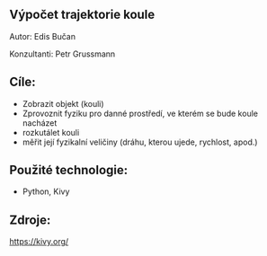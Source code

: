 ## Výpočet trajektorie koule

Autor: Edis Bučan

Konzultanti: Petr Grussmann

## Cíle:
- Zobrazit objekt (kouli) 
- Zprovoznit fyziku pro danné prostředí, ve kterém se bude koule nacházet
- rozkutálet kouli
- měřit její fyzikalní veličiny (dráhu, kterou ujede, rychlost, apod.)

## Použité technologie:
- Python, Kivy

## Zdroje:
https://kivy.org/
